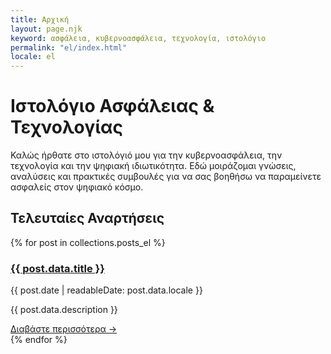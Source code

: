 ```yaml
---
title: Αρχική
layout: page.njk
keyword: ασφάλεια, κυβερνοασφάλεια, τεχνολογία, ιστολόγιο
permalink: "el/index.html"
locale: el
---
```


# Ιστολόγιο Ασφάλειας & Τεχνολογίας

Καλώς ήρθατε στο ιστολόγιό μου για την κυβερνοασφάλεια, την τεχνολογία και την ψηφιακή ιδιωτικότητα. Εδώ μοιράζομαι γνώσεις, αναλύσεις και πρακτικές συμβουλές για να σας βοηθήσω να παραμείνετε ασφαλείς στον ψηφιακό κόσμο.

## Τελευταίες Αναρτήσεις

<div class="prose max-w-none">
{% for post in collections.posts_el %}
<article class="mb-8 pb-8 border-b border-gray-200">
  <h3 class="text-xl font-semibold mb-2">
    <a href="{{ post.url }}" class="text-blue-600 hover:text-blue-800">{{ post.data.title }}</a>
  </h3>
  <div class="text-gray-600 text-sm mb-3">{{ post.date | readableDate: post.data.locale }}</div>
  <p class="text-gray-700">{{ post.data.description }}</p>
  <div class="mt-3">
    <a href="{{ post.url }}" class="text-blue-600 hover:text-blue-800 font-medium">Διαβάστε περισσότερα →</a>
  </div>
</article>
{% endfor %}
</div>
